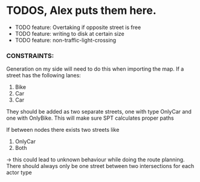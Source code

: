 # TODOS, Alex puts them here.
- TODO feature: Overtaking if opposite street is free
- TODO feature: writing to disk at certain size
- TODO feature: non-traffic-light-crossing
    

### CONSTRAINTS:
Generation on my side will need to do this when importing the map.
If a street has the following lanes:
1. Bike
2. Car
3. Car  

They should be added as two separate streets, one with type OnlyCar and one with OnlyBike.
This will make sure SPT calculates proper paths

If between nodes there exists two streets like
1. OnlyCar
2. Both

-> this could lead to unknown behaviour while doing the route planning. 
   There should always only be one street between two intersections for each actor type

